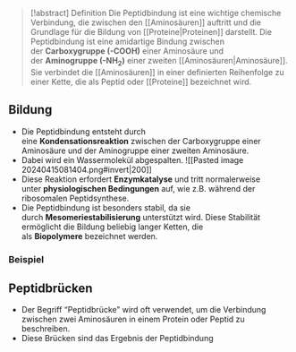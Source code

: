 > [!abstract] Definition
>  Die Peptidbindung ist eine wichtige chemische Verbindung, die zwischen den [[Aminosäuren]] auftritt und die Grundlage für die Bildung von [[Proteine|Proteinen]] darstellt.
>  Die Peptidbindung ist eine amidartige Bindung zwischen der **Carboxygruppe (-COOH)** einer Aminosäure und der **Aminogruppe (-NH$_2$)** einer zweiten [[Aminosäuren|Aminosäure]]. Sie verbindet die [[Aminosäuren]] in einer definierten Reihenfolge zu einer Kette, die als Peptid oder [[Proteine]] bezeichnet wird.

## Bildung
- Die Peptidbindung entsteht durch eine **Kondensationsreaktion** zwischen der Carboxygruppe einer Aminosäure und der Aminogruppe einer zweiten Aminosäure. 
- Dabei wird ein Wassermolekül abgespalten. 
![[Pasted image 20240415081404.png#invert|200]]
- Diese Reaktion erfordert **Enzymkatalyse** und tritt normalerweise unter **physiologischen Bedingungen** auf, wie z.B. während der ribosomalen Peptidsynthese.
- Die Peptidbindung ist besonders stabil, da sie durch **Mesomeriestabilisierung** unterstützt wird. Diese Stabilität ermöglicht die Bildung beliebig langer Ketten, die als **Biopolymere** bezeichnet werden.
### Beispiel

## Peptidbrücken
- Der Begriff “Peptidbrücke” wird oft verwendet, um die Verbindung zwischen zwei Aminosäuren in einem Protein oder Peptid zu beschreiben. 
- Diese Brücken sind das Ergebnis der Peptidbindung